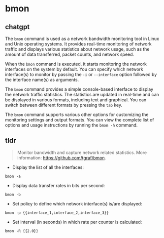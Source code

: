 # bmon 
## chatgpt 
The `bmon` command is used as a network bandwidth monitoring tool in Linux and Unix operating systems. It provides real-time monitoring of network traffic and displays various statistics about network usage, such as the amount of data transferred, packet counts, and network speed.

When the `bmon` command is executed, it starts monitoring the network interfaces on the system by default. You can specify which network interface(s) to monitor by passing the `-i` or `--interface` option followed by the interface name(s) as arguments.

The `bmon` command provides a simple console-based interface to display the network traffic statistics. The statistics are updated in real-time and can be displayed in various formats, including text and graphical. You can switch between different formats by pressing the `tab` key.

The `bmon` command supports various other options for customizing the monitoring settings and output formats. You can view the complete list of options and usage instructions by running the `bmon -h` command. 

## tldr 
 
> Monitor bandwidth and capture network related statistics.
> More information: <https://github.com/tgraf/bmon>.

- Display the list of all the interfaces:

`bmon -a`

- Display data transfer rates in bits per second:

`bmon -b`

- Set policy to define which network interface(s) is/are displayed:

`bmon -p {{interface_1,interface_2,interface_3}}`

- Set interval (in seconds) in which rate per counter is calculated:

`bmon -R {{2.0}}`
